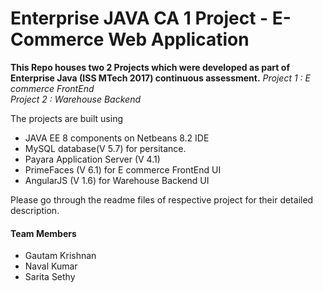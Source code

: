Enterprise JAVA CA 1 Project - E-Commerce Web Application
===========================================================

__This Repo houses two 2 Projects which were developed as part of Enterprise Java (ISS MTech 2017) continuous assessment.__
_Project 1 : E commerce FrontEnd_  
_Project 2 : Warehouse Backend_  

The projects are built using 
* JAVA EE 8 components on Netbeans 8.2 IDE
* MySQL database(V 5.7) for persitance.
* Payara Application Server (V 4.1)
* PrimeFaces (V 6.1) for E commerce FrontEnd UI
* AngularJS (V 1.6) for Warehouse Backend UI

Please go through the readme files of respective project for their detailed description.

#### Team Members ####
* Gautam Krishnan
* Naval Kumar
* Sarita Sethy